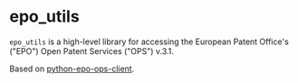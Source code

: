 # epo_utils

`epo_utils` is a high-level library for accessing the European Patent Office's
("EPO") Open Patent Services ("OPS") v.3.1.

Based on [python-epo-ops-client](https://github.com/55minutes/python-epo-ops-client/).

